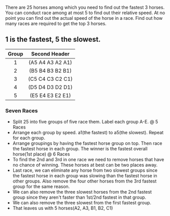 There are 25 horses among which you need to find out the fastest 3 horses. You can conduct race among at most 5 to find out their relative speed. At no point you can find out the actual speed of the horse in a race. Find out how many races are required to get the top 3 horses.


## 1 is the fastest, 5 the slowest.

| Group  | Second Header |
| :---: | :-------------: |
| 1  | (A5 A4 A3 A2 A1)  |
| 2  | (B5 B4 B3 B2 B1)  |
| 3  | (C5 C4 C3 C2 C1)  |
| 4  | (D5 D4 D3 D2 D1)  |
| 5  | (E5 E4 E3 E2 E1)  |


### Seven Races

- Split 25 into five groups of five race them. Label each group A-E. @ 5 Races
- Arrange each group by speed. a1(the fastest) to a5(the slowest). Repeat for each group.
- Arrange groupings by having the fastest horse group on top. Then race the
fastest horse in each group. The winner is the fastest overall horse(1st place) @ 6 Races
- To find the 2nd and 3rd in one race we need to remove horses that have no chance of winning. These horses at best
can be two places away.
- Last race, we can eliminate any horse from two slowest groups since the fastest horse in each
group was slowing than the fastest horse in other groups. Also remove the four other horses
from the 3rd fastest group for the same reason.
- We can also remove the three slowest horses from the 2nd fastest group
since they aren't faster than 1st/2nd fastest in that group.
- We can also remove the three slowest from the first fastest group.
- That leaves us with 5 horses(A2, A3, B1, B2, C1)
